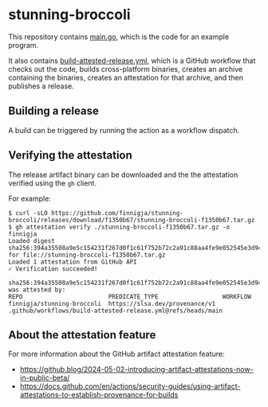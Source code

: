 # stunning-broccoli

This repository contains [main.go](main.go), which is the code for an example program.

It also contains [build-attested-release.yml](.github/workflows/build-attested-release.yml), which is a GitHub workflow that checks out the code, builds cross-platform binaries, creates an archive containing the binaries, creates an attestation for that archive, and then publishes a release.

## Building a release

A build can be triggered by running the action as a workflow dispatch.

## Verifying the attestation

The release artifact binary can be downloaded and the the attestation verified using the `gh` client.

For example:
```
$ curl -sLO https://github.com/finnigja/stunning-broccoli/releases/download/f1350b67/stunning-broccoli-f1350b67.tar.gz
$ gh attestation verify ./stunning-broccoli-f1350b67.tar.gz -o finnigja
Loaded digest sha256:394a35508a9e5c154231f267d0f1c61f752b72c2a91c88aa4fe9e052545e3d94 for file://stunning-broccoli-f1350b67.tar.gz
Loaded 1 attestation from GitHub API
✓ Verification succeeded!

sha256:394a35508a9e5c154231f267d0f1c61f752b72c2a91c88aa4fe9e052545e3d94 was attested by:
REPO                        PREDICATE_TYPE                  WORKFLOW
finnigja/stunning-broccoli  https://slsa.dev/provenance/v1  .github/workflows/build-attested-release.yml@refs/heads/main
```

## About the attestation feature

For more information about the GitHub artifact attestation feature:
* https://github.blog/2024-05-02-introducing-artifact-attestations-now-in-public-beta/
* https://docs.github.com/en/actions/security-guides/using-artifact-attestations-to-establish-provenance-for-builds
